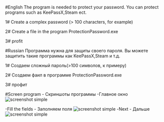 #English 
The program is needed to protect your password.
You can protect programs such as KeePassX,Steam ect.

1# Create a complex password (> 100 characters, for example)

2# Create a file in the program ProtectionPassword.exe

3# profit

#Russian
Программа нужна для защиты своего пароля.
Вы можете защитить такие программы как KeePassX,Steam и т.д.

1# Создаем сложный пароль(>100 символов, к примеру)

2# Создаем фаил в программе ProtectionPassword.exe

3# профит

#Screen program - Скриншоты программы
-Главное окно
![screenshot simple](https://github.com/lif0/ProtectionPassword/blob/master/for%20github/main.png)

-Fill the fields - Заполняем поля
![screenshot simple](https://github.com/lif0/ProtectionPassword/blob/master/for%20github/make.png)
-Next - Дальше
![screenshot simple](https://github.com/lif0/ProtectionPassword/blob/master/for%20github/created.png)

